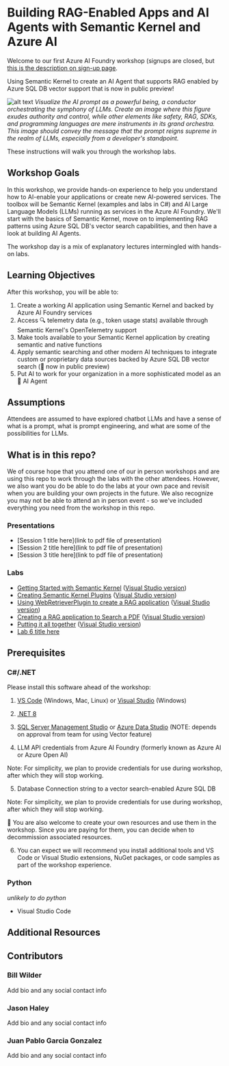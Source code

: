 # Building RAG-Enabled Apps and AI Agents with Semantic Kernel and Azure AI

Welcome to our first Azure AI Foundry workshop (signups are closed, but [this is the description on sign-up page](https://www.meetup.com/north-boston-azure-cloud-user-group/events/304611894/).

Using Semantic Kernel to create an AI Agent that supports RAG enabled by Azure SQL DB vector support that is now in public preview!

![alt text](prompt-being.png)
_Visualize the AI prompt as a powerful being, a conductor orchestrating the symphony of LLMs.  Create an image where this figure exudes authority and control, while other elements like safety, RAG, SDKs, and programming languages are mere instruments in its grand orchestra. This image should convey the message that the prompt reigns supreme in the realm of LLMs, especially from a developer's standpoint._

These instructions will walk you through the workshop labs.

## Workshop Goals

In this workshop, we provide hands-on experience to help you understand how to AI-enable your applications or create new AI-powered services. The toolbox will be Semantic Kernel (examples and labs in C#) and AI Large Language Models (LLMs) running as services in the Azure AI Foundry. We'll start with the basics of Semantic Kernel, move on to implementing RAG patterns using Azure SQL DB's vector search capabilities, and then have a look at building AI Agents. 

The workshop day is a mix of explanatory lectures intermingled with hands-on labs.

## Learning Objectives

After this workshop, you will be able to:

1. Create a working AI application using Semantic Kernel and backed by Azure AI Foundry services
2. Access 🔍 telemetry data (e.g., token usage stats) available through Semantic Kernel's OpenTelemetry support
3. Make tools available to your Semantic Kernel application by creating semantic and native functions
4. Apply semantic searching and other modern AI techniques to integrate custom or proprietary data sources backed by Azure SQL DB vector search (🚀 now in public preview)
5. Put AI to work for your organization in a more sophisticated model as an 🤖 AI Agent 

## Assumptions

Attendees are assumed to have explored chatbot LLMs and have a sense of what is a prompt, what is prompt engineering, and what are some of the possibilities for LLMs.

## What is in this repo?

We of course hope that you attend one of our in person workshops and are using this repo to work through the labs with the other attendees. However, we also want you do be able to do the labs at your own pace and revisit when you are building your own projects in the future. We also recognize you may not be able to attend an in person event - so we've included everything you need from the workshop in this repo.

### Presentations

* [Session 1 title here](link to pdf file of presentation)
* [Session 2 title here](link to pdf file of presentation)
* [Session 3 title here](link to pdf file of presentation)

### Labs

* [Getting Started with Semantic Kernel](./labs/lab1/readme.md) ([Visual Studio version](./labs/lab1/readme-vs.md))
* [Creating Semantic Kernel Plugins](./labs/lab2/readme.md) ([Visual Studio version](./labs/lab2/readme-vs.md))
* [Using WebRetrieverPlugin to create a RAG application](./labs/lab3/readme.md) ([Visual Studio version](./labs/lab3/readme-vs.md))
* [Creating a RAG application to Search a PDF](./labs/lab4/readme.md) ([Visual Studio version](./labs/lab4/readme-vs.md))
* [Putting it all together](./lab5/readme.md) ([Visual Studio version](./labs/lab5/readme-vs.md))
* [Lab 6 title here](./lab6/readme.md)

## Prerequisites

### C#/.NET

Please install this software ahead of the workshop:

1. [VS Code](https://code.visualstudio.com/download) (Windows, Mac, Linux) or [Visual Studio](https://visualstudio.microsoft.com/) (Windows)

2. [.NET 8](https://dotnet.microsoft.com/en-us/download)

3. [SQL Server Management Studio]() or [Azure Data Studio]() (NOTE: depends on approval from team for using Vector feature)

4. LLM API credentials from Azure AI Foundry (formerly known as Azure AI or Azure Open AI)

Note: For simplicity, we plan to provide credentials for use during workshop, after which they will stop working.

5. Database Connection string to a vector search-enabled Azure SQL DB

Note: For simplicity, we plan to provide credentials for use during workshop, after which they will stop working.

📣 You are also welcome to create your own resources and use them in the workshop. Since you are paying for them, you can decide when to decommission associated resources.

6. You can expect we will recommend you install additional tools and VS Code or Visual Studio extensions, NuGet packages, or code samples as part of the workshop experience.

### Python

_unlikely to do python_

* Visual Studio Code

## Additional Resources

## Contributors

### Bill Wilder
Add bio and any social contact info

### Jason Haley
Add bio and any social contact info

### Juan Pablo Garcia Gonzalez
Add bio and any social contact info
